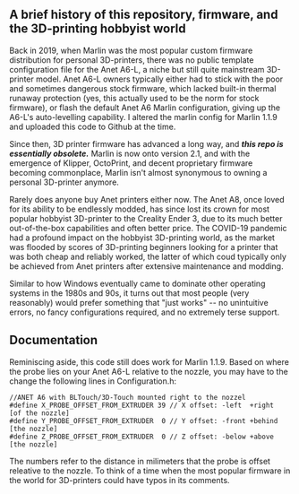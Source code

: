 ## A brief history of this repository, firmware, and the 3D-printing hobbyist world

Back in 2019, when Marlin was the most popular custom firmware distribution for personal 3D-printers, there was no public template configuration file for the Anet A6-L, a niche but still quite mainstream 3D-printer model. Anet A6-L owners typically either had to stick with the poor and sometimes dangerous stock firmware, which lacked built-in thermal runaway protection (yes, this actually used to be the norm for stock firmware), or flash the default Anet A6 Marlin configuration, giving up the A6-L's auto-levelling capability. I altered the marlin config for Marlin 1.1.9 and uploaded this code to Github at the time.

Since then, 3D printer firmware has advanced a long way, and **_this repo is essentially obsolete._** Marlin is now onto version 2.1, and with the emergence of Klipper, OctoPrint, and decent proprietary firmware becoming commonplace, Marlin isn't almost synonymous to owning a personal 3D-printer anymore.

Rarely does anyone buy Anet printers either now. The Anet A8, once loved for its ability to be endlessly modded, has since lost its crown for most popular hobbyist 3D-printer to the Creality Ender 3, due to its much better out-of-the-box capabilities and often better price. The COVID-19 pandemic had a profound impact on the hobbyist 3D-printing world, as the market was flooded by scores of 3D-printing beginners looking for a printer that was both cheap and reliably worked, the latter of which coud typically only be achieved from Anet printers after extensive maintenance and modding. 

Similar to how Windows eventually came to dominate other operating systems in the 1980s and 90s, it turns out that most people (very reasonably) would prefer something that "just works" -- no unintuitive errors, no fancy configurations required, and no extremely terse support.

## Documentation

Reminiscing aside, this code still does work for Marlin 1.1.9. Based on where the probe lies on your Anet A6-L relative to the nozzle, you may have to the change the following lines in Configuration.h:
```
//ANET A6 with BLTouch/3D-Touch mounted right to the nozzel
#define X_PROBE_OFFSET_FROM_EXTRUDER 39 // X offset: -left  +right  [of the nozzle]
#define Y_PROBE_OFFSET_FROM_EXTRUDER  0 // Y offset: -front +behind [the nozzle]
#define Z_PROBE_OFFSET_FROM_EXTRUDER  0 // Z offset: -below +above  [the nozzle]
```
The numbers refer to the distance in milimeters that the probe is offset releative to the nozzle. To think of a time when the most popular firmware in the world for 3D-printers could have typos in its comments.
